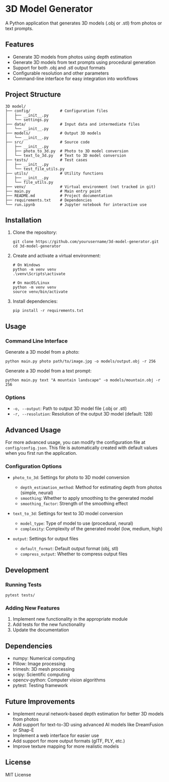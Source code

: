 # 3D Model Generator

A Python application that generates 3D models (.obj or .stl) from photos or text prompts.

## Features

- Generate 3D models from photos using depth estimation
- Generate 3D models from text prompts using procedural generation
- Support for both .obj and .stl output formats
- Configurable resolution and other parameters
- Command-line interface for easy integration into workflows

## Project Structure

```
3D model/
├── config/             # Configuration files
│   ├── __init__.py
│   └── settings.py
├── data/               # Input data and intermediate files
│   └── __init__.py
├── models/             # Output 3D models
│   └── __init__.py
├── src/                # Source code
│   ├── __init__.py
│   ├── photo_to_3d.py  # Photo to 3D model conversion
│   └── text_to_3d.py   # Text to 3D model conversion
├── tests/              # Test cases
│   ├── __init__.py
│   └── test_file_utils.py
├── utils/              # Utility functions
│   ├── __init__.py
│   └── file_utils.py
├── venv/               # Virtual environment (not tracked in git)
├── main.py             # Main entry point
├── README.md           # Project documentation
├── requirements.txt    # Dependencies
└── run.ipynb           # Jupyter notebook for interactive use
```

## Installation

1. Clone the repository:
   ```
   git clone https://github.com/yourusername/3d-model-generator.git
   cd 3d-model-generator
   ```

2. Create and activate a virtual environment:
   ```
   # On Windows
   python -m venv venv
   .\venv\Scripts\activate

   # On macOS/Linux
   python -m venv venv
   source venv/bin/activate
   ```

3. Install dependencies:
   ```
   pip install -r requirements.txt
   ```

## Usage

### Command Line Interface

Generate a 3D model from a photo:

```
python main.py photo path/to/image.jpg -o models/output.obj -r 256
```

Generate a 3D model from a text prompt:

```
python main.py text "A mountain landscape" -o models/mountain.obj -r 256
```

### Options

- `-o, --output`: Path to output 3D model file (.obj or .stl)
- `-r, --resolution`: Resolution of the output 3D model (default: 128)

## Advanced Usage

For more advanced usage, you can modify the configuration file at `config/config.json`. This file is automatically created with default values when you first run the application.

### Configuration Options

- `photo_to_3d`: Settings for photo to 3D model conversion
  - `depth_estimation_method`: Method for estimating depth from photos (simple, neural)
  - `smoothing`: Whether to apply smoothing to the generated model
  - `smoothing_factor`: Strength of the smoothing effect

- `text_to_3d`: Settings for text to 3D model conversion
  - `model_type`: Type of model to use (procedural, neural)
  - `complexity`: Complexity of the generated model (low, medium, high)

- `output`: Settings for output files
  - `default_format`: Default output format (obj, stl)
  - `compress_output`: Whether to compress output files

## Development

### Running Tests

```
pytest tests/
```

### Adding New Features

1. Implement new functionality in the appropriate module
2. Add tests for the new functionality
3. Update the documentation

## Dependencies

- numpy: Numerical computing
- Pillow: Image processing
- trimesh: 3D mesh processing
- scipy: Scientific computing
- opencv-python: Computer vision algorithms
- pytest: Testing framework

## Future Improvements

- Implement neural network-based depth estimation for better 3D models from photos
- Add support for text-to-3D using advanced AI models like DreamFusion or Shap-E
- Implement a web interface for easier use
- Add support for more output formats (glTF, PLY, etc.)
- Improve texture mapping for more realistic models

## License

MIT License
